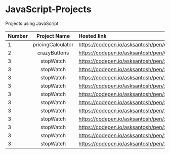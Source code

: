 # JavaScript-Projects
Projects using JavaScript

| Number  |   Project Name      |                      Hosted link                               |
|---------|:-------------------:|:---------------------------------------------------------------|
| 1       |  pricingCalculator  |            https://codepen.io/asksantosh/pen/oKoYKa            |
| 2       |  crazyButtons       |            https://codepen.io/asksantosh/pen/QeOGPN            |
| 3       |  stopWatch          |            https://codepen.io/asksantosh/pen/xvPgMe            |
| 3       |  stopWatch          |            https://codepen.io/asksantosh/pen/xvPgMe            |
| 3       |  stopWatch          |            https://codepen.io/asksantosh/pen/xvPgMe            |
| 3       |  stopWatch          |            https://codepen.io/asksantosh/pen/xvPgMe            |
| 3       |  stopWatch          |            https://codepen.io/asksantosh/pen/xvPgMe            |
| 3       |  stopWatch          |            https://codepen.io/asksantosh/pen/xvPgMe            |
| 3       |  stopWatch          |            https://codepen.io/asksantosh/pen/xvPgMe            |
| 3       |  stopWatch          |            https://codepen.io/asksantosh/pen/xvPgMe            |
| 3       |  stopWatch          |            https://codepen.io/asksantosh/pen/xvPgMe            |
| 3       |  stopWatch          |            https://codepen.io/asksantosh/pen/xvPgMe            |
| 3       |  stopWatch          |            https://codepen.io/asksantosh/pen/xvPgMe            |
